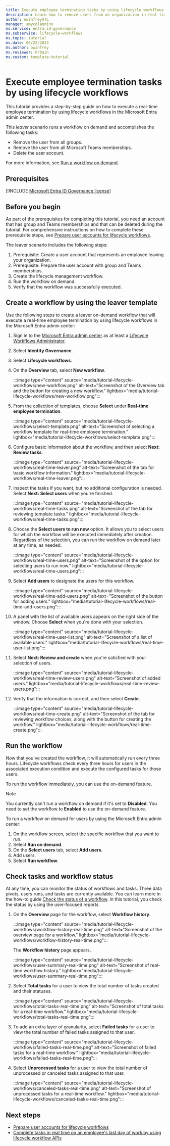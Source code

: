```yaml
---
title: Execute employee termination tasks by using lifecycle workflows
description: Learn how to remove users from an organization in real time on their last day of work by using lifecycle workflows in the Microsoft Entra admin center.
author: owinfreyATL
manager: amycolannino
ms.service: entra-id-governance
ms.subservice: lifecycle-workflows
ms.topic: tutorial
ms.date: 06/22/2023
ms.author: owinfrey
ms.reviewer: krbain
ms.custom: template-tutorial
---
```


# Execute employee termination tasks by using lifecycle workflows

This tutorial provides a step-by-step guide on how to execute a real-time employee termination by using lifecycle workflows in the Microsoft Entra admin center.

This *leaver* scenario runs a workflow on demand and accomplishes the following tasks:

- Remove the user from all groups.
- Remove the user from all Microsoft Teams memberships.
- Delete the user account.

For more information, see [Run a workflow on demand](on-demand-workflow.md).

## Prerequisites

[!INCLUDE [Microsoft Entra ID Governance license](../includes/entra-entra-governance-license.md)]


## Before you begin

As part of the prerequisites for completing this tutorial, you need an account that has group and Teams memberships and that can be deleted during the tutorial. For comprehensive instructions on how to complete these prerequisite steps, see [Prepare user accounts for lifecycle workflows](tutorial-prepare-user-accounts.md).

The leaver scenario includes the following steps:

1. Prerequisite: Create a user account that represents an employee leaving your organization.
1. Prerequisite: Prepare the user account with group and Teams memberships.
1. Create the lifecycle management workflow.
1. Run the workflow on demand.
1. Verify that the workflow was successfully executed.

## Create a workflow by using the leaver template

Use the following steps to create a leaver on-demand workflow that will execute a real-time employee termination by using lifecycle workflows in the Microsoft Entra admin center:

1. Sign in to the [Microsoft Entra admin center](https://entra.microsoft.com) as at least a [Lifecycle Workflows Administrator](../identity/role-based-access-control/permissions-reference.md#lifecycle-workflows-administrator).
2. Select **Identity Governance**.
3. Select **Lifecycle workflows**.
4. On the **Overview** tab, select **New workflow**.

    :::image type="content" source="media/tutorial-lifecycle-workflows/new-workflow.png" alt-text="Screenshot of the Overview tab and the button for creating a new workflow." lightbox="media/tutorial-lifecycle-workflows/new-workflow.png":::

5. From the collection of templates, choose **Select** under **Real-time employee termination**.

    :::image type="content" source="media/tutorial-lifecycle-workflows/select-template.png" alt-text="Screenshot of selecting a workflow template for real-time employee termination." lightbox="media/tutorial-lifecycle-workflows/select-template.png":::

6. Configure basic information about the workflow, and then select **Next: Review tasks**.

    :::image type="content" source="media/tutorial-lifecycle-workflows/real-time-leaver.png" alt-text="Screenshot of the tab for basic workflow information." lightbox="media/tutorial-lifecycle-workflows/real-time-leaver.png":::

7. Inspect the tasks if you want, but no additional configuration is needed. Select **Next: Select users** when you're finished.

    :::image type="content" source="media/tutorial-lifecycle-workflows/real-time-tasks.png" alt-text="Screenshot of the tab for reviewing template tasks." lightbox="media/tutorial-lifecycle-workflows/real-time-tasks.png":::

8. Choose the **Select users to run now** option. It allows you to select users for which the workflow will be executed immediately after creation. Regardless of the selection, you can run the workflow on demand later at any time, as needed.

    :::image type="content" source="media/tutorial-lifecycle-workflows/real-time-users.png" alt-text="Screenshot of the option for selecting users to run now." lightbox="media/tutorial-lifecycle-workflows/real-time-users.png":::

9. Select **Add users** to designate the users for this workflow.

    :::image type="content" source="media/tutorial-lifecycle-workflows/real-time-add-users.png" alt-text="Screenshot of the button for adding users." lightbox="media/tutorial-lifecycle-workflows/real-time-add-users.png":::

10. A panel with the list of available users appears on the right side of the window. Choose **Select** when you're done with your selection.

    :::image type="content" source="media/tutorial-lifecycle-workflows/real-time-user-list.png" alt-text="Screenshot of a list of available users." lightbox="media/tutorial-lifecycle-workflows/real-time-user-list.png":::

11. Select **Next: Review and create** when you're satisfied with your selection of users.

    :::image type="content" source="media/tutorial-lifecycle-workflows/real-time-review-users.png" alt-text="Screenshot of added users." lightbox="media/tutorial-lifecycle-workflows/real-time-review-users.png":::

12. Verify that the information is correct, and then select **Create**.

    :::image type="content" source="media/tutorial-lifecycle-workflows/real-time-create.png" alt-text="Screenshot of the tab for reviewing workflow choices, along with the button for creating the workflow." lightbox="media/tutorial-lifecycle-workflows/real-time-create.png":::

## Run the workflow

Now that you've created the workflow, it will automatically run every three hours. Lifecycle workflows check every three hours for users in the associated execution condition and execute the configured tasks for those users.

To run the workflow immediately, you can use the on-demand feature.

> [!NOTE]
> You currently can't run a workflow on demand if it's set to **Disabled**. You need to set the workflow to **Enabled** to use the on-demand feature.

To run a workflow on demand for users by using the Microsoft Entra admin center:

1. On the workflow screen, select the specific workflow that you want to run.
2. Select **Run on demand**.
3. On the **Select users** tab, select **Add users**.
4. Add users.
5. Select **Run workflow**.

## Check tasks and workflow status

At any time, you can monitor the status of workflows and tasks. Three data pivots, users runs, and tasks are currently available. You can learn more in the how-to guide [Check the status of a workflow](check-status-workflow.md). In this tutorial, you check the status by using the user-focused reports.

1. On the **Overview** page for the workflow, select **Workflow history**.  

   :::image type="content" source="media/tutorial-lifecycle-workflows/workflow-history-real-time.png" alt-text="Screenshot of the overview page for a workflow." lightbox="media/tutorial-lifecycle-workflows/workflow-history-real-time.png":::

   The **Workflow history** page appears.

   :::image type="content" source="media/tutorial-lifecycle-workflows/user-summary-real-time.png" alt-text="Screenshot of real-time workflow history." lightbox="media/tutorial-lifecycle-workflows/user-summary-real-time.png":::

1. Select **Total tasks** for a user to view the total number of tasks created and their statuses.

   :::image type="content" source="media/tutorial-lifecycle-workflows/total-tasks-real-time.png" alt-text="Screenshot of total tasks for a real-time workflow." lightbox="media/tutorial-lifecycle-workflows/total-tasks-real-time.png":::

1. To add an extra layer of granularity, select **Failed tasks** for a user to view the total number of failed tasks assigned to that user.

   :::image type="content" source="media/tutorial-lifecycle-workflows/failed-tasks-real-time.png" alt-text="Screenshot of failed tasks for a real-time workflow." lightbox="media/tutorial-lifecycle-workflows/failed-tasks-real-time.png":::

1. Select **Unprocessed tasks** for a user to view the total number of unprocessed or canceled tasks assigned to that user.

   :::image type="content" source="media/tutorial-lifecycle-workflows/canceled-tasks-real-time.png" alt-text="Screenshot of unprocessed tasks for a real-time workflow." lightbox="media/tutorial-lifecycle-workflows/canceled-tasks-real-time.png":::

## Next steps

- [Prepare user accounts for lifecycle workflows](tutorial-prepare-user-accounts.md)
- [Complete tasks in real time on an employee's last day of work by using lifecycle workflow APIs](/graph/tutorial-lifecycle-workflows-offboard-custom-workflow)
